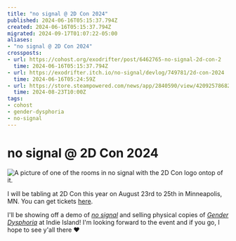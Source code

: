 ```yaml
---
title: "no signal @ 2D Con 2024"
published: 2024-06-16T05:15:37.794Z
created: 2024-06-16T05:15:37.794Z
migrated: 2024-09-17T01:07:22-05:00
aliases:
- "no signal @ 2D Con 2024"
crossposts:
- url: https://cohost.org/exodrifter/post/6462765-no-signal-2d-con-2
  time: 2024-06-16T05:15:37.794Z
- url: https://exodrifter.itch.io/no-signal/devlog/749781/2d-con-2024
  time: 2024-06-16T05:24:59Z
- url: https://store.steampowered.com/news/app/2840590/view/4209257868280052111
  time: 2024-08-23T10:00Z
tags:
- cohost
- gender-dysphoria
- no-signal
---
```


# no signal @ 2D Con 2024

![A picture of one of the rooms in no signal with the 2D Con logo ontop of it.](20240616051537-2dcon.png)

I will be tabling at 2D Con this year on August 23rd to 25th in Minneapolis, MN. You can get tickets [here](https://www.2dcon.net/).

I'll be showing off a demo of _[no signal](../press-kits/no-signal/index.md)_ and selling physical copies of _[Gender Dysphoria](../press-kits/gender-dysphoria/index.md)_ at Indie Island! I'm looking forward to the event and if you go, I hope to see y'all there ❤️
